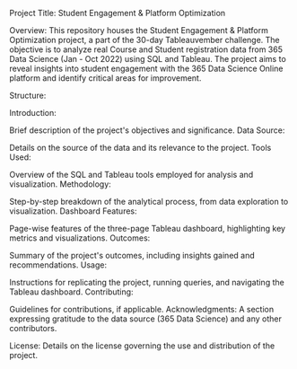 Project Title: Student Engagement & Platform Optimization

Overview:
This repository houses the Student Engagement & Platform Optimization project, a part of the 30-day Tableauvember challenge. The objective is to analyze real Course and Student registration data from 365 Data Science (Jan - Oct 2022) using SQL and Tableau. The project aims to reveal insights into student engagement with the 365 Data Science Online platform and identify critical areas for improvement.

Structure:

Introduction:

Brief description of the project's objectives and significance.
Data Source:

Details on the source of the data and its relevance to the project.
Tools Used:

Overview of the SQL and Tableau tools employed for analysis and visualization.
Methodology:

Step-by-step breakdown of the analytical process, from data exploration to visualization.
Dashboard Features:

Page-wise features of the three-page Tableau dashboard, highlighting key metrics and visualizations.
Outcomes:

Summary of the project's outcomes, including insights gained and recommendations.
Usage:

Instructions for replicating the project, running queries, and navigating the Tableau dashboard.
Contributing:

Guidelines for contributions, if applicable.
Acknowledgments:
A section expressing gratitude to the data source (365 Data Science) and any other contributors.

License:
Details on the license governing the use and distribution of the project.
